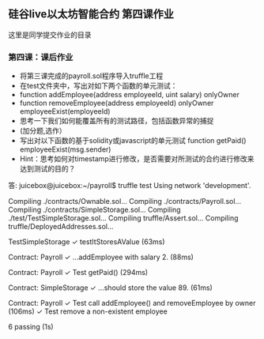 ## 硅谷live以太坊智能合约 第四课作业
这里是同学提交作业的目录

### 第四课：课后作业
- 将第三课完成的payroll.sol程序导入truffle工程
- 在test文件夹中，写出对如下两个函数的单元测试：
- function addEmployee(address employeeId, uint salary) onlyOwner
- function removeEmployee(address employeeId) onlyOwner employeeExist(employeeId)
- 思考一下我们如何能覆盖所有的测试路径，包括函数异常的捕捉
- (加分题,选作）
- 写出对以下函数的基于solidity或javascript的单元测试 function getPaid() employeeExist(msg.sender)
- Hint：思考如何对timestamp进行修改，是否需要对所测试的合约进行修改来达到测试的目的？

答:
juicebox@juicebox:~/payroll$ truffle test
Using network 'development'.

Compiling ./contracts/Ownable.sol...
Compiling ./contracts/Payroll.sol...
Compiling ./contracts/SimpleStorage.sol...
Compiling ./test/TestSimpleStorage.sol...
Compiling truffle/Assert.sol...
Compiling truffle/DeployedAddresses.sol...


  TestSimpleStorage
    ✓ testItStoresAValue (63ms)

  Contract: Payroll
    ✓ ...addEmployee with salary 2. (88ms)

  Contract: Payroll
    ✓ Test getPaid() (294ms)

  Contract: SimpleStorage
    ✓ ...should store the value 89. (61ms)

  Contract: Payroll
    ✓ Test call addEmployee() and removeEmployee by owner (106ms)
    ✓ Test remove a non-existent employee


  6 passing (1s)

